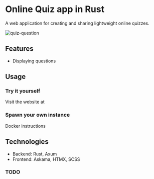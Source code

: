 
# Online Quiz app in Rust

A web application for creating and sharing lightweight online quizzes.

![quiz-question](https://github.com/johanyim/quiz/assets/37012949/56e66d27-9715-4d31-9d81-b27fe706f4cd)

## Features 

 - Displaying questions

## Usage

### Try it yourself

Visit the website at 

### Spawn your own instance

Docker instructions


## Technologies 

- Backend: Rust, Axum
- Frontend: Askama, HTMX, SCSS



### TODO 



